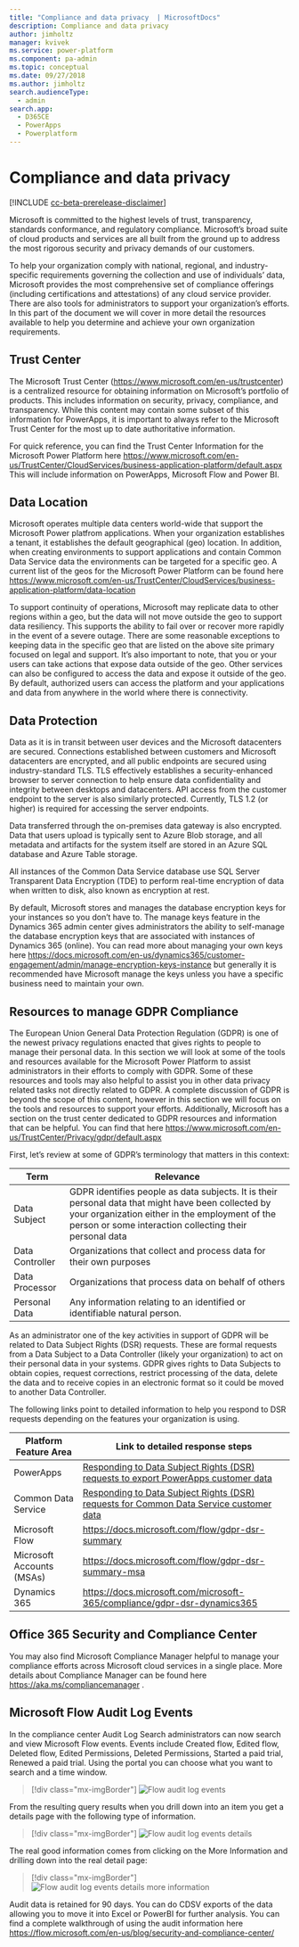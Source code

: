 ```yaml
---
title: "Compliance and data privacy  | MicrosoftDocs"
description: Compliance and data privacy
author: jimholtz
manager: kvivek
ms.service: power-platform
ms.component: pa-admin
ms.topic: conceptual
ms.date: 09/27/2018
ms.author: jimholtz
search.audienceType: 
  - admin
search.app: 
  - D365CE
  - PowerApps
  - Powerplatform
---
```

# Compliance and data privacy

[!INCLUDE [cc-beta-prerelease-disclaimer](../includes/cc-beta-prerelease-disclaimer.md)]

Microsoft is committed to the highest levels of trust, transparency, standards conformance, and regulatory compliance. Microsoft’s broad suite of cloud products and services are all built from the ground up to address the most rigorous security and privacy demands of our customers.

To help your organization comply with national, regional, and industry-specific requirements governing the collection and use of individuals’ data, Microsoft provides the most comprehensive set of compliance offerings (including certifications and attestations) of any cloud service provider. There are also tools for administrators to support your organization’s efforts. In this part of the document we will cover in more detail the resources available to help you determine and achieve your own organization requirements.

## Trust Center

The Microsoft Trust Center (https://www.microsoft.com/en-us/trustcenter) is a centralized resource for obtaining information on Microsoft’s portfolio of products. This includes information on security, privacy, compliance, and transparency. While this content may contain some subset of this information for PowerApps, it is important to always refer to the Microsoft Trust Center for the most up to date authoritative information.

For quick reference, you can find the Trust Center Information for the Microsoft Power Platform here https://www.microsoft.com/en-us/TrustCenter/CloudServices/business-application-platform/default.aspx This will include information on PowerApps, Microsoft Flow and Power BI.

## Data Location

Microsoft operates multiple data centers world-wide that support the Microsoft Power platfrom applications. When your organization establishes a tenant, it establishes the default geographical (geo) location. In addition, when creating environments to support applications and contain Common Data Service data the environments can be targeted for a specific geo. A current list of the geos for the Microsoft Power Platform can be found here https://www.microsoft.com/en-us/TrustCenter/CloudServices/business-application-platform/data-location

To support continuity of operations, Microsoft may replicate data to other regions within a geo, but the data will not move outside the geo to support data resiliency. This supports the ability to fail over or recover more rapidly in the event of a severe outage. There are some reasonable exceptions to keeping data in the specific geo that are listed on the above site primary focused on legal and support. It’s also important to note, that you or your users can take actions that expose data outside of the geo. Other
services can also be configured to access the data and expose it outside of the geo. By default, authorized users can access the platform and your applications and data from anywhere in the world where there is connectivity.

## Data Protection

Data as it is in transit between user devices and the Microsoft datacenters are secured. Connections established between customers and Microsoft datacenters are encrypted, and all public endpoints are secured using industry-standard TLS. TLS effectively establishes a security-enhanced browser to server connection to help ensure data confidentiality and integrity between desktops and datacenters. API access from the customer endpoint to the server is also similarly protected. Currently, TLS 1.2 (or higher) is required for accessing the server endpoints.

Data transferred through the on-premises data gateway is also encrypted. Data that users upload is typically sent to Azure Blob storage, and all metadata and artifacts for the system itself are stored in an Azure SQL database and Azure Table storage.

All instances of the Common Data Service database use SQL Server Transparent Data Encryption (TDE) to perform real-time encryption of data when written to disk, also known as encryption at rest.

By default, Microsoft stores and manages the database encryption keys for your instances so you don’t have to. The manage keys feature in the Dynamics 365 admin center gives administrators the ability to self-manage the database encryption keys that are associated with instances of Dynamics 365 (online). You can read more about managing your own keys here https://docs.microsoft.com/en-us/dynamics365/customer-engagement/admin/manage-encryption-keys-instance but generally it is recommended have Microsoft manage the keys unless you have a specific business need to maintain your own.

## Resources to manage GDPR Compliance

The European Union General Data Protection Regulation (GDPR) is one of the newest privacy regulations enacted that gives rights to people to manage their personal data. In this section we will look at some of the tools and resources available for the Microsoft Power Platform to assist administrators in their efforts to comply with GDPR. Some of these resources and tools may also helpful to assist you in other data privacy related tasks not directly related to GDPR. A complete discussion of GDPR is beyond the scope of this content, however in this section we will focus on the tools and resources to support your efforts. Additionally, Microsoft has a section on the trust center dedicated to GDPR resources and information that can be helpful. You can find that here https://www.microsoft.com/en-us/TrustCenter/Privacy/gdpr/default.aspx

First, let’s review at some of GDPR’s terminology that matters in this context:

|Term  |Relevance  |
|---------|---------|
|Data Subject     | GDPR identifies people as data subjects. It is their personal data that might have been collected by your organization either in the employment of the person or some interaction collecting their personal data        |
|Data Controller     |Organizations that collect and process data for their own purposes         |
|Data Processor     | Organizations that process data on behalf of others        |
|Personal Data     | Any information relating to an identified or identifiable natural person.        |

As an administrator one of the key activities in support of GDPR will be related to Data Subject Rights (DSR) requests. These are formal requests from a Data Subject to a Data Controller (likely your organization) to act on their personal data in your systems. GDPR gives rights to Data Subjects to obtain copies, request corrections, restrict processing of the data, delete the data and to receive copies in an electronic format so it could be moved to another Data Controller.

The following links point to detailed information to help you respond to DSR requests depending on the features your organization is using.

|Platform Feature Area  |Link to detailed response steps  |
|---------|---------|
|PowerApps  |  [Responding to Data Subject Rights (DSR) requests to export PowerApps customer data](powerapps-gdpr-export-dsr.md)      |
|Common Data Service     |  [Responding to Data Subject Rights (DSR) requests for Common Data Service customer data](common-data-service-gdpr-dsr-guide.md)     |
|Microsoft Flow     | https://docs.microsoft.com/flow/gdpr-dsr-summary        |
|Microsoft Accounts (MSAs)     | https://docs.microsoft.com/flow/gdpr-dsr-summary-msa        |
|Dynamics 365     |https://docs.microsoft.com/microsoft-365/compliance/gdpr-dsr-dynamics365         |

## Office 365 Security and Compliance Center

You may also find Microsoft Compliance Manager helpful to manage your compliance efforts across Microsoft cloud services in a single place. More details about Compliance Manager can be found here https://aka.ms/compliancemanager .

## Microsoft Flow Audit Log Events

In the compliance center Audit Log Search administrators can now search and view Microsoft Flow events. Events include Created flow, Edited flow, Deleted flow, Edited Permissions, Deleted Permissions, Started a paid trial, Renewed a paid trial. Using the portal you can choose what you want to search and a time window.

> [!div class="mx-imgBorder"] 
> ![](media/flow-audit-log-events.png "Flow audit log events")

From the resulting query results when you drill down into an item you get a details page with the following type of information.

> [!div class="mx-imgBorder"] 
> ![](media/flow-audit-log-events-detail.png "Flow audit log events details")

The real good information comes from clicking on the More Information and drilling down into the real detail page:

> [!div class="mx-imgBorder"] 
> ![](media/flow-audit-log-events-detail-information.png "Flow audit log events details more information")

Audit data is retained for 90 days. You can do CDSV exports of the data allowing you to move it into Excel or PowerBI for further analysis. You can find a complete walkthrough of using the audit information here https://flow.microsoft.com/en-us/blog/security-and-compliance-center/